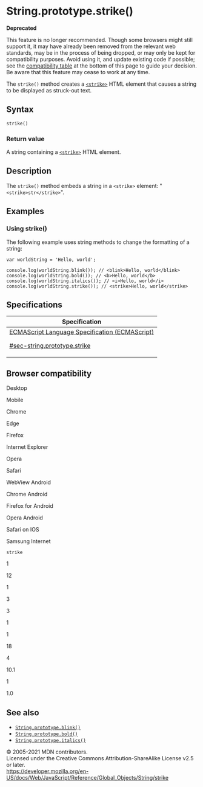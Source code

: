 # String.prototype.strike()

**Deprecated**

This feature is no longer recommended. Though some browsers might still support it, it may have already been removed from the relevant web standards, may be in the process of being dropped, or may only be kept for compatibility purposes. Avoid using it, and update existing code if possible; see the [compatibility table](#browser_compatibility) at the bottom of this page to guide your decision. Be aware that this feature may cease to work at any time.

The `strike()` method creates a [`<strike>`](https://developer.mozilla.org/en-US/docs/Web/HTML/Element/strike) HTML element that causes a string to be displayed as struck-out text.

## Syntax

    strike()

### Return value

A string containing a [`<strike>`](https://developer.mozilla.org/en-US/docs/Web/HTML/Element/strike) HTML element.

## Description

The `strike()` method embeds a string in a `<strike>` element: "`<strike>str</strike>`".

## Examples

### Using strike()

The following example uses string methods to change the formatting of a string:

    var worldString = 'Hello, world';

    console.log(worldString.blink()); // <blink>Hello, world</blink>
    console.log(worldString.bold()); // <b>Hello, world</b>
    console.log(worldString.italics()); // <i>Hello, world</i>
    console.log(worldString.strike()); // <strike>Hello, world</strike>

## Specifications

<table><thead><tr class="header"><th>Specification</th></tr></thead><tbody><tr class="odd"><td><a href="https://tc39.es/ecma262/#sec-string.prototype.strike">ECMAScript Language Specification (ECMAScript) 
<br/>

<span class="small">#sec-string.prototype.strike</span></a></td></tr></tbody></table>

## Browser compatibility

Desktop

Mobile

Chrome

Edge

Firefox

Internet Explorer

Opera

Safari

WebView Android

Chrome Android

Firefox for Android

Opera Android

Safari on IOS

Samsung Internet

`strike`

1

12

1

3

3

1

1

18

4

10.1

1

1.0

## See also

-   [`String.prototype.blink()`](blink)
-   [`String.prototype.bold()`](bold)
-   [`String.prototype.italics()`](italics)

© 2005-2021 MDN contributors.  
Licensed under the Creative Commons Attribution-ShareAlike License v2.5 or later.  
<a href="https://developer.mozilla.org/en-US/docs/Web/JavaScript/Reference/Global_Objects/String/strike" class="_attribution-link">https://developer.mozilla.org/en-US/docs/Web/JavaScript/Reference/Global_Objects/String/strike</a>
